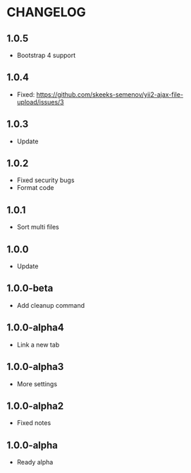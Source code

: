 CHANGELOG
==============

1.0.5
-----------------
 * Bootstrap 4 support

1.0.4
-----------------
 * Fixed: https://github.com/skeeks-semenov/yii2-ajax-file-upload/issues/3
 
1.0.3
-----------------
 * Update
 
1.0.2
-----------------
 * Fixed security bugs
 * Format code
 
1.0.1
-----------------
 * Sort multi files
 
1.0.0
-----------------
 * Update
 
1.0.0-beta
-----------------
 * Add cleanup command
 
1.0.0-alpha4
-----------------
 * Link a new tab
 
1.0.0-alpha3
-----------------
 * More settings
 
1.0.0-alpha2
-----------------
 * Fixed notes
 
1.0.0-alpha
-----------------
 * Ready alpha
